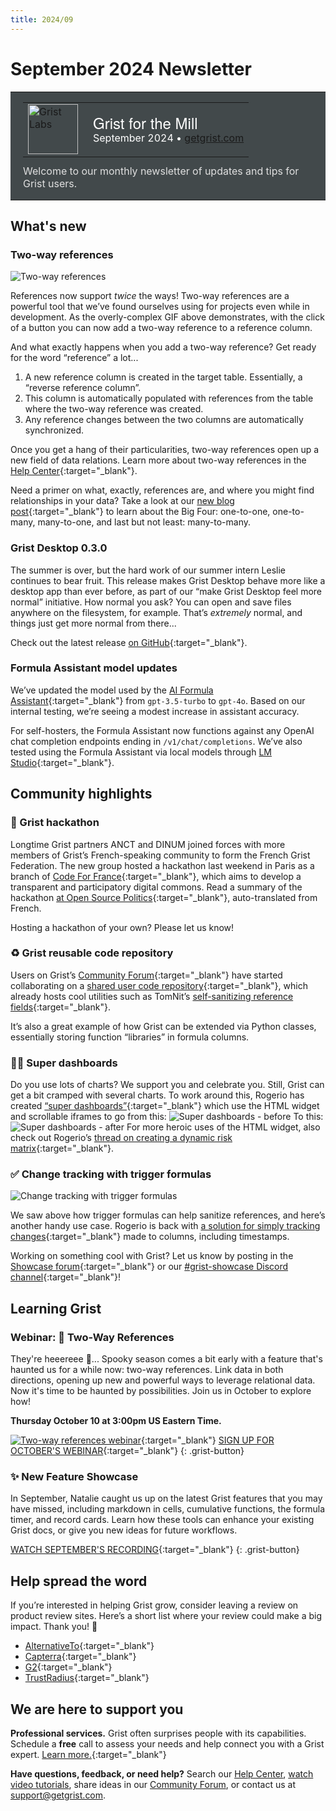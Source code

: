 ```yaml
---
title: 2024/09
---
```


# September 2024 Newsletter

<style>
  /* restore some poorly overridden defaults */
  .newsletter-header .table {
    background-color: initial;
    border: initial;
  }
  .newsletter-header .table > tbody > tr > td {
    padding: initial;
    border: initial;
    vertical-align: initial;
  }
  .newsletter-header img.header-img {
    padding: initial;
    max-width: initial;
    display: initial;
    padding: initial;
    line-height: initial;
    background-color: initial;
    border: initial;
    border-radius: initial;
    margin: initial;
  }

  /* copy newsletter styles, with a prefix for sufficient specificity */
  .newsletter-header .header {
    border: none;
    padding: 0;
    margin: 0;
  }
  .newsletter-header table > tbody > tr > td.header-image {
    width: 80px;
    padding-right: 16px;
  }
  .newsletter-header table > tbody > tr > td.header-text {
    background-color: #42494B;
    padding: 16px 20px;
  }
  .newsletter-header table.header-top {
    border: none;
    padding: 0;
    margin: 0;
    width: 100%;
  }
  .header-title {
    font-family: Helvetica Neue, Helvetica, Arial, sans-serif;
    font-size: 24px;
    line-height: 28px;
    color: #FFFFFF;
  }
  .header-month {
    color: #FFFFFF;
  }
  .header-welcome {
    margin-top: 12px;
    color: #FFFFFF;
  }
  .newsletter-summary {
    background-color: #e3fff5;
    margin: 0;
    padding: 10px;
  }
  .newsletter-summary-header {
    text-align: center;
    padding-bottom: 10px;
    border-bottom: 1px solid lightgrey;
  }
  .newsletter-summary ul {
    padding-left: 20px;
  }
  .newsletter-summary li {
    margin-bottom: 10px;
  }
  .newsletter-summary li p {
    margin: 0px
  }
</style>
<div class="newsletter-header">
<table class="header" cellpadding="0" cellspacing="0" border="0"><tr>
  <td class="header-text">
    <table class="header-top"><tr>
      <td class="header-image">
        <a href="https://www.getgrist.com">
          <img class="header-img" src="/images/newsletters/grist-labs.png" width="80" height="80" alt="Grist Labs" border="0">
        </a>
      </td>
      <td class="header-top-text">
        <div class="header-title">Grist for the Mill</div>
        <div class="header-month">September 2024
          &#8226; <a href="https://www.getgrist.com/">getgrist.com</a></div>
      </td>
    </tr></table>
    <div class="header-welcome" style="color: #e0e0e0;">
      Welcome to our monthly newsletter of updates and tips for Grist users.
    </div>
  </td>
</tr></table>
</div>

## What's new

### Two-way references

![Two-way references](../images/newsletters/2024-09/two-way-references-edit-2.gif)

References now support *twice* the ways! Two-way references are a powerful tool that we’ve found ourselves using for projects even while in development. As the overly-complex GIF above demonstrates, with the click of a button you can now add a two-way reference to a reference column.

And what exactly happens when you add a two-way reference? Get ready for the word “reference” a lot... 

1. A new reference column is created in the target table. Essentially, a “reverse reference column”.
2. This column is automatically populated with references from the table where the two-way reference was created.
3. Any reference changes between the two columns are automatically synchronized.

Once you get a hang of their particularities, two-way references open up a new field of data relations. Learn more about two-way references in the [Help Center](https://support.getgrist.com/col-refs/#creating-a-two-way-reference){:target="\_blank"}.

Need a primer on what, exactly, references are, and where you might find relationships in your data? Take a look at our [new blog post](https://www.getgrist.com/blog/understanding-relationships-in-relational-databases/){:target="\_blank"} to learn about the Big Four: one-to-one, one-to-many, many-to-one, and last but not least: many-to-many.

### Grist Desktop 0.3.0

The summer is over, but the hard work of our summer intern Leslie continues to bear fruit. This release makes Grist Desktop behave more like a desktop app than ever before, as part of our “make Grist Desktop feel more normal” initiative. How normal you ask? You can open and save files anywhere on the filesystem, for example. That’s *extremely* normal, and things just get more normal from there...

Check out the latest release [on GitHub](https://github.com/gristlabs/grist-desktop/releases){:target="\_blank"}.

### Formula Assistant model updates

We’ve updated the model used by the [AI Formula Assistant](https://www.getgrist.com/ai-formula-assistant/){:target="\_blank"} from `gpt-3.5-turbo` to `gpt-4o`. Based on our internal testing, we’re seeing a modest increase in assistant accuracy. 

For self-hosters, the Formula Assistant now functions against any OpenAI chat completion endpoints ending in `/v1/chat/completions`. We’ve also tested using the Formula Assistant via local models through [LM Studio](https://lmstudio.ai/){:target="\_blank"}. 

## Community highlights

### 🔨 Grist hackathon

Longtime Grist partners ANCT and DINUM joined forces with more members of Grist’s French-speaking community to form the French Grist Federation. The new group hosted a hackathon last weekend in Paris as a branch of [Code For France](https://codefor.fr/){:target="\_blank"}, which aims to develop a transparent and participatory digital commons. Read a summary of the hackathon [at Open Source Politics](https://opensourcepolitics-eu.translate.goog/actualites/lassociation-grist-france-voit-le-jour-et-sinvite-aux-nec-off/?_x_tr_sl=fr&_x_tr_tl=en&_x_tr_hl=en&_x_tr_pto=wapp){:target="\_blank"}, auto-translated from French.

Hosting a hackathon of your own? Please let us know!

### ♻️ Grist reusable code repository

Users on Grist’s [Community Forum](https://community.getgrist.com/t/showcase-feature-request-reusable-user-code-repository/6370){:target="\_blank"} have started collaborating on a [shared user code repository](https://github.com/tomnitschke/gristruc/tree/main){:target="\_blank"}, which already hosts cool utilities such as TomNit’s [self-sanitizing reference fields](https://community.getgrist.com/t/self-sanitizing-reference-fields/6403){:target="\_blank"}.

It’s also a great example of how Grist can be extended via Python classes, essentially storing function “libraries” in formula columns.

### 🦸‍♀️ Super dashboards

Do you use lots of charts? We support you and celebrate you. Still, Grist can get a bit cramped with several charts. To work around this, Rogerio has created [“super dashboards”](https://community.getgrist.com/t/luke-if-you-only-knew-the-power-of-the-html-widget/6487/1){:target="\_blank"} which use the HTML widget and scrollable iframes to go from this:
![Super dashboards - before](../images/newsletters/2024-09/super-dashboard-before.png)
To this:
![Super dashboards - after](../images/newsletters/2024-09/super-dashboard-after.png)
For more heroic uses of the HTML widget, also check out Rogerio’s [thread on creating a dynamic risk matrix](https://community.getgrist.com/t/luke-if-you-only-knew-the-power-of-the-html-widget/6487/1){:target="\_blank"}.

### ✅ Change tracking with trigger formulas

![Change tracking with trigger formulas](../images/newsletters/2024-09/change-tracker.gif)

We saw above how trigger formulas can help sanitize references, and here’s another handy use case. Rogerio is back with [a solution for simply tracking changes](https://community.getgrist.com/t/how-to-make-column-b-track-all-changes-in-column-a-as-history/6441){:target="\_blank"} made to columns, including timestamps.

Working on something cool with Grist? Let us know by posting in the [Showcase forum](https://community.getgrist.com/c/showcase/8){:target="\_blank"} or our [#grist-showcase Discord channel](https://discord.gg/MYKpYQ3fbP){:target="\_blank"}!

## Learning Grist

### Webinar: 🔄 Two-Way References

They're heeereee 👻... Spooky season comes a bit early with a feature that's haunted us for a while now: two-way references. Link data in both directions, opening up new and powerful ways to leverage relational data. Now it's time to be haunted by possibilities. Join us in October to explore how!

**Thursday October 10 at 3:00pm US Eastern Time.**

[![Two-way references webinar](../images/newsletters/2024-09/webinar.png)](https://www.getgrist.com/webinars/two-way-references/?utm_source=support-newsletter&utm_medium=internal&utm_campaign=build-webinar&utm_term=october-2024){:target="\_blank"}
[SIGN UP FOR OCTOBER'S WEBINAR](https://www.getgrist.com/webinars/two-way-references/?utm_source=support-newsletter&utm_medium=internal&utm_campaign=build-webinar&utm_term=october-2024){:target="\_blank"}
{: .grist-button}

### ✨ New Feature Showcase

In September, Natalie caught us up on the latest Grist features that you may have missed, including markdown in cells, cumulative functions, the formula timer, and record cards. Learn how these tools can enhance your existing Grist docs, or give you new ideas for future workflows.

[WATCH SEPTEMBER'S RECORDING](https://www.getgrist.com/webinars/grist-new-feature-showcase/){:target="\_blank"}
{: .grist-button}

## Help spread the word
If you’re interested in helping Grist grow, consider leaving a review on product review sites. Here’s a short list where your review could make a big impact. Thank you! 🙏

* [AlternativeTo](https://alternativeto.net/software/grist/about/){:target="\_blank"}
* [Capterra](https://www.capterra.com/p/232821/Grist/){:target="\_blank"}
* [G2](https://www.g2.com/products/grist){:target="\_blank"}
* [TrustRadius](https://www.trustradius.com/products/grist/){:target="\_blank"}

## We are here to support you

**Professional services.** Grist often surprises people with its capabilities. Schedule a **free** call to assess your needs and help connect you with a Grist expert. [Learn more.](https://www.getgrist.com/professional-services/){:target="\_blank"}

**Have questions, feedback, or need help?** Search our [Help Center](../index.md), [watch video
tutorials](https://www.youtube.com/channel/UCx0ioQrrC-bIrkmZ7ZULr0g/playlists), share ideas in our
[Community Forum](https://community.getgrist.com), or contact us at <support@getgrist.com>.